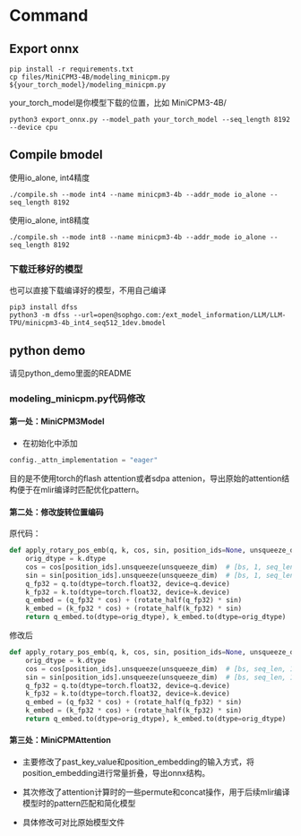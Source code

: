 # Command

## Export onnx

```shell
pip install -r requirements.txt
cp files/MiniCPM3-4B/modeling_minicpm.py ${your_torch_model}/modeling_minicpm.py
```
your_torch_model是你模型下载的位置，比如 MiniCPM3-4B/

```shell
python3 export_onnx.py --model_path your_torch_model --seq_length 8192 --device cpu
```

## Compile bmodel
使用io_alone, int4精度
```shell
./compile.sh --mode int4 --name minicpm3-4b --addr_mode io_alone --seq_length 8192
```
使用io_alone, int8精度
```shell
./compile.sh --mode int8 --name minicpm3-4b --addr_mode io_alone --seq_length 8192
```

### 下载迁移好的模型
也可以直接下载编译好的模型，不用自己编译
```shell
pip3 install dfss
python3 -m dfss --url=open@sophgo.com:/ext_model_information/LLM/LLM-TPU/minicpm3-4b_int4_seq512_1dev.bmodel
```

## python demo

请见python_demo里面的README

### modeling_minicpm.py代码修改

#### 第一处：MiniCPM3Model

* 在初始化中添加
```python
config._attn_implementation = "eager"
```
目的是不使用torch的flash attention或者sdpa attenion，导出原始的attention结构便于在mlir编译时匹配优化pattern。

#### 第二处：修改旋转位置编码
原代码：
```python
def apply_rotary_pos_emb(q, k, cos, sin, position_ids=None, unsqueeze_dim=1):
    orig_dtype = k.dtype
    cos = cos[position_ids].unsqueeze(unsqueeze_dim)  # [bs, 1, seq_len, dim]
    sin = sin[position_ids].unsqueeze(unsqueeze_dim)  # [bs, 1, seq_len, dim]
    q_fp32 = q.to(dtype=torch.float32, device=q.device)
    k_fp32 = k.to(dtype=torch.float32, device=k.device)
    q_embed = (q_fp32 * cos) + (rotate_half(q_fp32) * sin)
    k_embed = (k_fp32 * cos) + (rotate_half(k_fp32) * sin)
    return q_embed.to(dtype=orig_dtype), k_embed.to(dtype=orig_dtype)
```
修改后
```python
def apply_rotary_pos_emb(q, k, cos, sin, position_ids=None, unsqueeze_dim=2):
    orig_dtype = k.dtype
    cos = cos[position_ids].unsqueeze(unsqueeze_dim)  # [bs, seq_len, 1, dim]
    sin = sin[position_ids].unsqueeze(unsqueeze_dim)  # [bs, seq_len, 1, dim]
    q_fp32 = q.to(dtype=torch.float32, device=q.device)
    k_fp32 = k.to(dtype=torch.float32, device=k.device)
    q_embed = (q_fp32 * cos) + (rotate_half(q_fp32) * sin)
    k_embed = (k_fp32 * cos) + (rotate_half(k_fp32) * sin)
    return q_embed.to(dtype=orig_dtype), k_embed.to(dtype=orig_dtype)
```

#### 第三处：MiniCPMAttention

* 主要修改了past_key_value和position_embedding的输入方式，将position_embedding进行常量折叠，导出onnx结构。 

* 其次修改了attention计算时的一些permute和concat操作，用于后续mlir编译模型时的pattern匹配和简化模型

* 具体修改可对比原始模型文件
